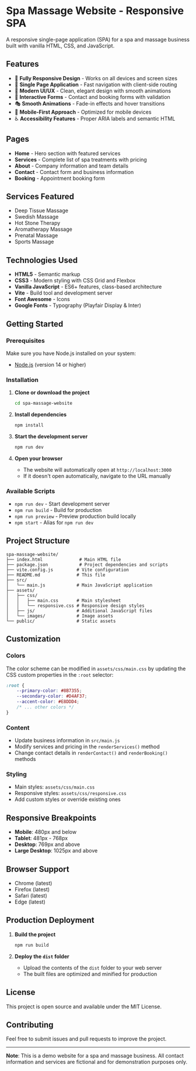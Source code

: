 # Spa Massage Website - Responsive SPA

A responsive single-page application (SPA) for a spa and massage business built with vanilla HTML, CSS, and JavaScript.

## Features

- 📱 **Fully Responsive Design** - Works on all devices and screen sizes
- 🎯 **Single Page Application** - Fast navigation with client-side routing
- 🎨 **Modern UI/UX** - Clean, elegant design with smooth animations
- 📝 **Interactive Forms** - Contact and booking forms with validation
- 🎭 **Smooth Animations** - Fade-in effects and hover transitions
- 📱 **Mobile-First Approach** - Optimized for mobile devices
- ♿ **Accessibility Features** - Proper ARIA labels and semantic HTML

## Pages

- **Home** - Hero section with featured services
- **Services** - Complete list of spa treatments with pricing
- **About** - Company information and team details  
- **Contact** - Contact form and business information
- **Booking** - Appointment booking form

## Services Featured

- Deep Tissue Massage
- Swedish Massage  
- Hot Stone Therapy
- Aromatherapy Massage
- Prenatal Massage
- Sports Massage

## Technologies Used

- **HTML5** - Semantic markup
- **CSS3** - Modern styling with CSS Grid and Flexbox
- **Vanilla JavaScript** - ES6+ features, class-based architecture
- **Vite** - Build tool and development server
- **Font Awesome** - Icons
- **Google Fonts** - Typography (Playfair Display & Inter)

## Getting Started

### Prerequisites

Make sure you have Node.js installed on your system:
- [Node.js](https://nodejs.org/) (version 14 or higher)

### Installation

1. **Clone or download the project**
   ```bash
   cd spa-massage-website
   ```

2. **Install dependencies**
   ```bash
   npm install
   ```

3. **Start the development server**
   ```bash
   npm run dev
   ```

4. **Open your browser**
   - The website will automatically open at `http://localhost:3000`
   - If it doesn't open automatically, navigate to the URL manually

### Available Scripts

- `npm run dev` - Start development server
- `npm run build` - Build for production  
- `npm run preview` - Preview production build locally
- `npm start` - Alias for `npm run dev`

## Project Structure

```
spa-massage-website/
├── index.html              # Main HTML file
├── package.json            # Project dependencies and scripts
├── vite.config.js         # Vite configuration
├── README.md              # This file
├── src/
│   └── main.js            # Main JavaScript application
├── assets/
│   ├── css/
│   │   ├── main.css       # Main stylesheet
│   │   └── responsive.css # Responsive design styles
│   ├── js/                # Additional JavaScript files
│   └── images/            # Image assets
└── public/                # Static assets
```

## Customization

### Colors
The color scheme can be modified in `assets/css/main.css` by updating the CSS custom properties in the `:root` selector:

```css
:root {
    --primary-color: #8B7355;
    --secondary-color: #D4AF37;
    --accent-color: #E8DDD4;
    /* ... other colors */
}
```

### Content
- Update business information in `src/main.js`
- Modify services and pricing in the `renderServices()` method
- Change contact details in `renderContact()` and `renderBooking()` methods

### Styling
- Main styles: `assets/css/main.css`
- Responsive styles: `assets/css/responsive.css`
- Add custom styles or override existing ones

## Responsive Breakpoints

- **Mobile**: 480px and below
- **Tablet**: 481px - 768px  
- **Desktop**: 769px and above
- **Large Desktop**: 1025px and above

## Browser Support

- Chrome (latest)
- Firefox (latest)
- Safari (latest)
- Edge (latest)

## Production Deployment

1. **Build the project**
   ```bash
   npm run build
   ```

2. **Deploy the `dist` folder**
   - Upload the contents of the `dist` folder to your web server
   - The built files are optimized and minified for production

## License

This project is open source and available under the MIT License.

## Contributing

Feel free to submit issues and pull requests to improve the project.

---

**Note**: This is a demo website for a spa and massage business. All contact information and services are fictional and for demonstration purposes only.